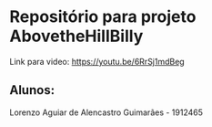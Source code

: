 # Repositório para projeto AbovetheHillBilly
Link para video: https://youtu.be/6RrSj1mdBeg

## Alunos:
Lorenzo Aguiar de Alencastro Guimarães - 1912465
